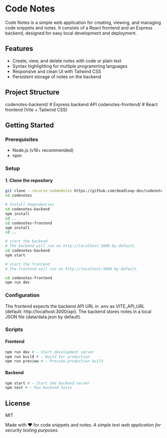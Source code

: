 # Code Notes

Code Notes is a simple web application for creating, viewing, and managing code snippets and notes. It consists of a React frontend and an Express backend, designed for easy local development and deployment.

## Features

- Create, view, and delete notes with code or plain text
- Syntax highlighting for multiple programming languages
- Responsive and clean UI with Tailwind CSS
- Persistent storage of notes on the backend

## Project Structure
codenotes-backend/ # Express backend API
codenotes-frontend/ # React frontend (Vite + Tailwind CSS)


## Getting Started

### Prerequisites

- Node.js (v18+ recommended)
- npm

### Setup

#### 1. Clone the repository

```sh
git clone --recurse-submodules https://github.com/deadloop-dev/codenotes
cd codenotes

# Install dependencies
cd codenotes-backend
npm install
cd ..
cd codenotes-frontend
npm install
cd ..

# start the backend
# The backend will run on http://localhost:3000 by default.
cd codenotes-backend
npm start

# start the frontend
# The frontend will run on http://localhost:5000 by default.

cd codenotes-frontend
npm run dev
```

### Configuration
The frontend expects the backend API URL in .env as VITE_API_URL (default: http://localhost:3000/api).
The backend stores notes in a local JSON file (data/data.json by default).

### Scripts
#### Frontend
```sh
npm run dev # — Start development server
npm run build # — Build for production
npm run preview # — Preview production build
```
#### Backend
```sh
npm start # — Start the backend server
npm test # — Run backend tests
```
## License
MIT

Made with ❤️ for code snippets and notes.
_A simple test web application for security testing purposes._